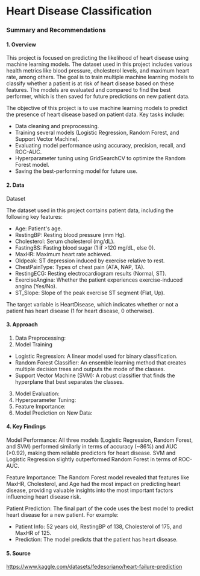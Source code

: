 # Heart Disease Classification

### Summary and Recommendations

#### 1. Overview

This project is focused on predicting the likelihood of heart disease using machine learning models. The dataset used in this project includes various health metrics like blood pressure, cholesterol levels, and maximum heart rate, among others. The goal is to train multiple machine learning models to classify whether a patient is at risk of heart disease based on these features. The models are evaluated and compared to find the best performer, which is then saved for future predictions on new patient data.

The objective of this project is to use machine learning models to predict the presence of heart disease based on patient data. Key tasks include:

- Data cleaning and preprocessing.
- Training several models (Logistic Regression, Random Forest, and Support Vector Machine).
- Evaluating model performance using accuracy, precision, recall, and ROC-AUC.
- Hyperparameter tuning using GridSearchCV to optimize the Random Forest model.
- Saving the best-performing model for future use.

#### 2. Data

Dataset

The dataset used in this project contains patient data, including the following key features:

- Age: Patient's age.
- RestingBP: Resting blood pressure (mm Hg).
- Cholesterol: Serum cholesterol (mg/dL).
- FastingBS: Fasting blood sugar (1 if >120 mg/dL, else 0).
- MaxHR: Maximum heart rate achieved.
- Oldpeak: ST depression induced by exercise relative to rest.
- ChestPainType: Types of chest pain (ATA, NAP, TA).
- RestingECG: Resting electrocardiogram results (Normal, ST).
- ExerciseAngina: Whether the patient experiences exercise-induced angina (Yes/No).
- ST_Slope: Slope of the peak exercise ST segment (Flat, Up).

The target variable is HeartDisease, which indicates whether or not a patient has heart disease (1 for heart disease, 0 otherwise).

#### 3. Approach

1. Data Preprocessing:
2. Model Training
- Logistic Regression: A linear model used for binary classification.
- Random Forest Classifier: An ensemble learning method that creates multiple decision trees and outputs the mode of the classes.
- Support Vector Machine (SVM): A robust classifier that finds the hyperplane that best separates the classes.
3. Model Evaluation:
4. Hyperparameter Tuning:
5. Feature Importance:
6. Model Prediction on New Data:

#### 4. Key Findings
      
Model Performance: All three models (Logistic Regression, Random Forest, and SVM) performed similarly in terms of accuracy (~86%) and AUC (>0.92), making them reliable predictors for heart disease. SVM and Logistic Regression slightly outperformed Random Forest in terms of ROC-AUC.

Feature Importance: The Random Forest model revealed that features like MaxHR, Cholesterol, and Age had the most impact on predicting heart disease, providing valuable insights into the most important factors influencing heart disease risk.

Patient Prediction: The final part of the code uses the best model to predict heart disease for a new patient. For example:

- Patient Info: 52 years old, RestingBP of 138, Cholesterol of 175, and MaxHR of 125.
- Prediction: The model predicts that the patient has heart disease.

#### 5.  Source

https://www.kaggle.com/datasets/fedesoriano/heart-failure-prediction
